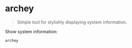 archey
======

> Simple tool for stylishly displaying system information.

Show system information:

    archey
